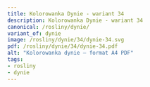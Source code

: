 ```yaml
---
title: Kolorowanka Dynie - wariant 34
description: Kolorowanka Dynie - wariant 34
canonical: /rosliny/dynie/
variant_of: dynie
image: /rosliny/dynie/34/dynie-34.svg
pdf: /rosliny/dynie/34/dynie-34.pdf
alt: "Kolorowanka dynie – format A4 PDF"
tags:
- rosliny
- dynie
---
```

